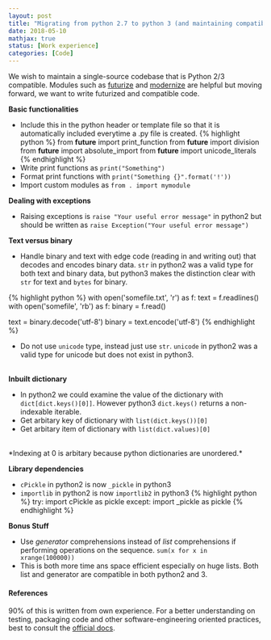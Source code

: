 ```yaml
---
layout: post
title: "Migrating from python 2.7 to python 3 (and maintaining compatibility)"
date: 2018-05-10
mathjax: true
status: [Work experience]
categories: [Code]
---
```


We wish to maintain a single-source codebase that is Python 2/3 compatible. Modules such as [futurize](http://python-future.org/automatic_conversion.html) and [modernize](https://python-modernize.readthedocs.org/en/latest/) are helpful but moving forward, we want to write futurized and compatible code.

**Basic functionalities**
<br>
* Include this in the python header or template file so that it is automatically included everytime a .py file is created. 
{% highlight python %}
from __future__ import print_function
from __future__ import division
from __future__ import absolute_import
from __future__ import unicode_literals
{% endhighlight %}
* Write print functions as `print("Something")`
* Format print functions with `print("Something {}".format('!'))`
* Import custom modules as `from . import mymodule`

**Dealing with exceptions**
* Raising exceptions is `raise "Your useful error message"` in python2 but should be written as `raise Exception("Your useful error message")` 

**Text versus binary**
* Handle binary and text with edge code (reading in and writing out) that decodes and encodes binary data. `str` in python2 was a valid type for both text and binary data, but python3 makes the distinction clear with `str` for text and `bytes` for binary.

{% highlight python %}
with open('somefile.txt', 'r') as f:
  text = f.readlines()
with open('somefile', 'rb') as f:
  binary = f.read()

text = binary.decode('utf-8')
binary = text.encode('utf-8')
{% endhighlight %}

* Do not use `unicode` type, instead just use `str`. `unicode` in python2 was a valid type for unicode but does not exist in python3. 
<br><br>

**Inbuilt dictionary**
* In python2 we could examine the value of the dictionary with `dict[dict.keys()[0]]`. However python3 `dict.keys()` returns a non-indexable iterable.
* Get arbitary key of dictionary with `list(dict.keys())[0]`
* Get arbitary item of dictionary with `list(dict.values)[0]`
<br>
*Indexing at 0 is arbitary because python dictionaries are unordered.*

**Library dependencies**
* `cPickle` in python2 is now `_pickle` in python3
* `importlib` in python2 is now `importlib2` in python3
{% highlight python %}
try:
  import cPickle as pickle
except:
  import _pickle as pickle
{% endhighlight %}

**Bonus Stuff**
* Use *generator* comprehensions instead of *list* comprehensions if performing operations on the sequence. 
`sum(x for x in xrange(100000))`
* This is both more time ans space efficient especially on huge lists. Both list and generator are compatible in both python2 and 3.

#### References 
90% of this is written from own experience. For a better understanding on testing, packaging code and other software-engineering oriented practices, best to consult the [official docs](https://python-modernize.readthedocs.org/en/latest/).

